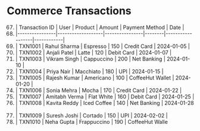 # Commerce Transactions

67.	| Transaction ID | User              | Product        | Amount | Payment Method   | Date       |
68.	|----------------|-------------------|----------------|--------|------------------|------------|
69.	| TXN1001        | Rahul Sharma      | Espresso       | 150    | Credit Card      | 2024-01-05 |
70.	| TXN1002        | Anjali Patel      | Latte          | 120    | Debit Card       | 2024-01-07 |
71.	| TXN1003        | Vikram Singh      | Cappuccino     | 200    | Net Banking      | 2024-01-10 |
72.	| TXN1004        | Priya Nair        | Macchiato      | 180    | UPI              | 2024-01-15 |
73.	| TXN1005        | Rajesh Kumar      | Americano      | 100    | CoffeeHut Wallet | 2024-01-20 |
74.	| TXN1006        | Sonia Mehra       | Mocha          | 170    | Credit Card      | 2024-01-22 |
75.	| TXN1007        | Amitabh Verma     | Flat White     | 160    | Debit Card       | 2024-01-25 |
76.	| TXN1008        | Kavita Reddy      | Iced Coffee    | 140    | Net Banking      | 2024-01-28 |
77.	| TXN1009        | Suresh Joshi      | Cortado        | 150    | UPI              | 2024-02-02 |
78.	| TXN1010        | Neha Gupta        | Frappuccino    | 190    | CoffeeHut Walle

